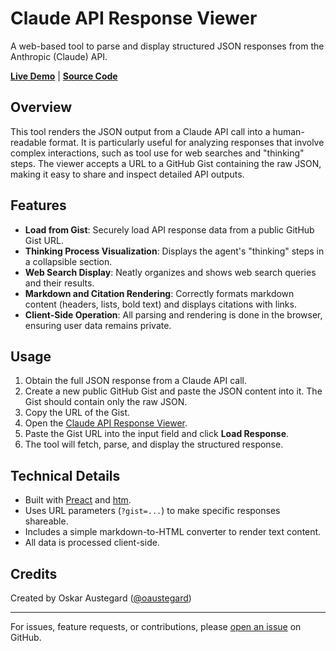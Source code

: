 # Claude API Response Viewer

A web-based tool to parse and display structured JSON responses from the Anthropic (Claude) API.

**[Live Demo](https://austegard.com/ai-tools/anthropic-json.html)** | **[Source Code](https://github.com/oaustegard/oaustegard.github.io/blob/main/ai-tools/anthropic-json.html)**

## Overview

This tool renders the JSON output from a Claude API call into a human-readable format. It is particularly useful for analyzing responses that involve complex interactions, such as tool use for web searches and "thinking" steps. The viewer accepts a URL to a GitHub Gist containing the raw JSON, making it easy to share and inspect detailed API outputs.

## Features

-   **Load from Gist**: Securely load API response data from a public GitHub Gist URL.
-   **Thinking Process Visualization**: Displays the agent's "thinking" steps in a collapsible section.
-   **Web Search Display**: Neatly organizes and shows web search queries and their results.
-   **Markdown and Citation Rendering**: Correctly formats markdown content (headers, lists, bold text) and displays citations with links.
-   **Client-Side Operation**: All parsing and rendering is done in the browser, ensuring user data remains private.

## Usage

1.  Obtain the full JSON response from a Claude API call.
2.  Create a new public GitHub Gist and paste the JSON content into it. The Gist should contain only the raw JSON.
3.  Copy the URL of the Gist.
4.  Open the [Claude API Response Viewer](https://austegard.com/ai-tools/anthropic-json.html).
5.  Paste the Gist URL into the input field and click **Load Response**.
6.  The tool will fetch, parse, and display the structured response.

## Technical Details

-   Built with [Preact](https://preactjs.com/) and [htm](https://github.com/developit/htm).
-   Uses URL parameters (`?gist=...`) to make specific responses shareable.
-   Includes a simple markdown-to-HTML converter to render text content.
-   All data is processed client-side.

## Credits

Created by Oskar Austegard ([@oaustegard](https://github.com/oaustegard))

---

For issues, feature requests, or contributions, please [open an issue](https://github.com/oaustegard/oaustegard.github.io/issues) on GitHub.